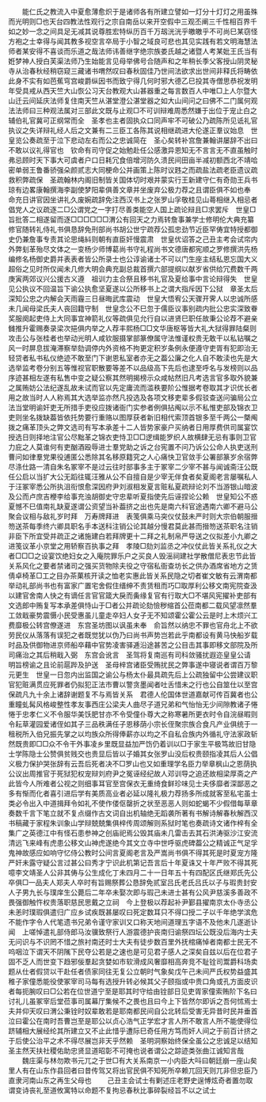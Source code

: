 <!-- { "loadSidebar": true } -->
　　能仁氏之教流入中夏愈薄愈炽于是诸师各有所建立譬如一灯分十灯灯之用虽殊而光明则□也天台四教法性观行之宗自南岳以来开空假中三观丕阐三千性相百界千如之妙一念之间具足无减其说尊胜宏特纵历百千万刼洸洸乎皦皦乎不可尚巳某窃怪方袍之士幸得与闻其教多视空言卒局于小智之域良可悲也其见实践有若文明海慧法师者某安得不喜谈而乐道之哉法师讳善继字绝宗族娄氏越之诸暨人考某妣王氏当有姙梦神人授白芙渠法师乃生始能言见母举佛号合随声和之年稍长季父客授山阴灵秘寺从治春秋经稍窃窥三藏诸书喟然叹曰春秋固佳乃世间法欲求出世间非释氏将畴依此身不实有如芭蕉穹宫峻爵纵因书而致宁得几何时邪大德乙巳投其寺僧思恭祝发明年受具戒从西天竺大山恢公习天台教观大山甚器重之每言数百人中唯□上人尔暨大山迁云间延庆法师复住南天竺从湛堂澄公湛堂器之如大山间问之曰佛不二门属何观法法师曰三种观法属对三部此文既与止观□不可训辩难周悉然嫌于出位于宠止白之辅伯礼官冀可正纲常而全　圣孝也主者固执众口同声牢不可破公乃疏陈所见诋礼官执议之失详辩礼经人后之文兼有二三臣工各陈其说相继疏进大伦遂正羣议始息　世皇览公奏疏至于泣下悲动左右而公之忠诚简在　圣心矣转补宫詹兼翰讲屡辞不出曰不敢以议礼得官也　钦命有司守促之始勉赴任公感激异恩知无不言言无不直虽触时弗忌顾时天下事大可虞者户口日耗冗食倍增河防久溃民间田亩半减初额西北不靖哈密单弱王鲁番骄强朵颜贰志大同梗命公并画策上陈时议韪之而疏盐法疏老臣遗议疏救积弊疏保　圣疏翰林内阁旧制皆关国体切时艰并蒙实行王新建守仁有奇勋王兵书琼有边畧康翰撰海李副使梦阳辈俱善文章并坐废弃公极力荐之且谓臣俱不如也奉　命充日讲官因坐讲礼久废婉疏辞免注西汉书上之张罗山孚敬桂见山蕚相继入相忌者倡党人之议疏逐二□公谓党之一字打尽善类能空人国上疏论辩且□求罢斥　世皇□旨批答二相遂留而逐□□□□□□渭公有回天之力焉转詹事兼学士修明伦大典充纂修官随转礼侍礼书俱恳辞免刑部尚书胡公世宁疏荐公孤忠劲节近臣罕俦宜特授都御史仍兼詹事专责其论思绳紏则朝有直臣奸慢震肃　世皇优诏答之己丑主考会试帘内外弊刬革殆尽文体之一变杨少师博葛尚书守礼程尚书文德唐都宪顺之罗修撰洪先杨编修名杨御史爵并表表者皆公所录士也公谆谕诸士不可以门生座主结私恩忘国大义超俗之见时所仅闻未几修大明会典充副总裁首撰六部提纲以献岁省供给冗费数千两庚寅两郊议兴公援古义遵　祖训力主合祭且移书礼官及夏给事中言论辩得失　世皇见公执议不回温旨下谕公执愈坚夏遂以公所移书上之谓大指斥因下公狱　章圣太后深知公忠之内解会天雨霾三日昼晦武库震动　世皇大悟宥公天骤开霁人以忠诚所感未几闻母梁氏夫人丧回籍守制　世皇念公不巳忽于儒臣议事别疏内批公忠实深致眷奖服阕起吏侍上大同事宜神箭礼仪等疏俱见允行自以进贤巳职任故秉公论荐不避亲雠推升霍赐奏录梁次挹俱内举之人荐丰熙杨□□文华唐枢等皆大礼大狱得罪陆粲则攻击公与张桂者也举动光明人咸钦服摄掌部篆僚属守法惟谨权贵无敢干以私钻嘱之风一时屏息拔淹滞察举劾调停内外资格不拘更定积岁条例永便遵守吏胥有犯即治无轻贷者私书私仪绝迹不敢至门下谢恩私室者亦无之葢公廉之化人自不敢渎也先是大选举监考卷分别五等惟视官职散要等差不以品级高下先后也逮至呼名与发榜则以品序迹甚相左遂有私售中变之疑公察其然明揭榜示众咸帖然旧凡考选言官多取外貌兼之属贿妨公法纪遂乱故未试而官以先定庸流而滥秩要阶公惟据考卷取其才识优长者用之故当时人人称焉其大选举监亦然凡投选及各项文移吏辈多假驳查送问骗局公立法当堂明谕奸吏无所措手吏役应拨诸衙门实参者例俱拈阄以示不私惟吏部及锦衣卫吏则坐名拨缺葢皆依托势要行重赂以图厚获者新旧相代索顶首银多至千两公一槩阄拨之痛革顶头之弊文选司有写本承差十二人皆势家豪户买纳者日用厚费供司属宴饮授选日则择地注官公尽黜革之锦衣吏恃卫□□逻缉能罗织人故横肆无忌有事则卫官力庇之人莫谁何有吏酗酒殴辱进士羣党助之诉之台宪置不问乃诉公公命人执吏送刑曹问如律羣党果役逋匿公悉除其名移原籍究之人心痛快卫官敛手公署部篆岁余宿弊尽涤仕路一清自朱名冢宰不是过云往时部事多主于冢宰二少宰不甚与闻诚斋汪公既任公启以当扩大公无蹈往辄汪雅从公不自擅自是少宰无伴食者矣夏阁老言屡嘱私人于汪冢宰悉公所执沮衔恨愈深因府尹刘淑相发夏言赃私夏疏辩论刘不当游银山暗波及公而卢庶吉楩李给事充浊胡御史守忠辈听夏指使先后诬捏论公赖　世皇知公不惑夏憾不巳值南礼缺夏遂谓公资望当补葢挤之出也先是南六科官途遇南六卿不避马公聚会议相与敌礼岁时拜　万寿牌拜进　表笺俱乘马突仪仗鼓未严时则大宗伯朝服搢笏送茶每季终六卿具职名手本送科注销公论其越分慢君莫此甚而搢笏送茶职名注销非臣下所宜受并疏正之诸施建白若拜牌更十二拜之礼制帛严导送之仪拟差小九卿之进笺议革小京堂之用轿察百执事之拜　孝陵□劾刘监丞之冲仪仗此皆关系礼仪之大者□□□之设宴饮绝妇女之入庵院罪乐户之买良人毁滛祠建社学散僧尼表忠节此皆关系风化之要者禁诸司之强买货物除夫役之守宿私衙查坊长之供办酒席省地方之赁倩卓椅革□工之目办茶菓核开读之恤老实惠此皆关系民隐之切者崔文敏有云渭南都举动礼部尚书也有富家广置宅舍假住缙绅不责赁租而巧□取厚利公移文南宪院查汲以建官舍南人快之有谪任言官官箴大戾而夤缘复官有行取大□不堪风宪擢补吏部有文选郎中贿复写本承差俱恃山于□者公并疏论劾憸秽缩首公莅南都二载风望凛然羣工敛戢豪势震慑小民受惠虽儿童走卒妇人女子无不知颂霍公霍公云是时上木烦兴工费靡极公转宫僚遂进　东宫圣坊图以讽虽未奉　俞旨然以纳忠不罪也官舟北上不欲劳民仪从落落有误犯之者既觉犹以伪乃曰尚书声势岂若此乎南都设有黄马快船岁载时品及供御物进京师船卒藉中官势凌害驿逓沿途甚苦之公目击其事即移文部院及所司痛治之其后稍戢入弼　东宫会讹言　圣驾将复南巡有司科敛骚扰遐迩皇皇公请　明旨榜谕之且论前扈跸及护送　圣母梓宫诸臣受贿扰民之弊事遂中寝说者谓百万黎元更生　世皇一日忽内出监国之谕公与杨太仆最具疏先后上公疏独留中公尝建议职官犯赃满贯应死罪者仍拟犯正法市曹以警贪墨闻者吐舌惜未之行也公自筮仕以至宫保疏凡九十余上诸辞谢题复不与焉皆关系　君德人伦国体世道嘉献可传百冀者也公重瞳虬髯风格峻整性孝友事西庄公梁夫人曲尽子道兄弟和气怡怡无少间隙教诸子惓惓于忠孝仁义不令服华美饫肥甘亦不令受僮仆尊大之称寒暑所更衣时令自浣昼暇则令耘草灌园爱诸侄如其子三品秩满任子恩移荫小宗长侄聚宗族合食凡产业俱统于一租税所入伯兄振先掌之以均族众所得俸薪亦以均之不自私合族内外循礼守法家政斩然既贵即□□众不令干外事凌乡里既显益加严饬仍着训以□于家生平极笃故旧甘隐士学陈隐士公赞俱贫贱交也贵显后皆以子婚其女张罗山没后权贵颐指凌其后人公倡义极力保护哭张辞有云吾后死者决不□罗山也又如重理学名臣力举章枫山之恩荫执公议出周推官于死狱犯权宠辩刘府尹之冤诬经纪故人邓训导之追还故相梁厚斋之产此皆今人所难者公视之则细事耳官至宫保衣无重绮食鲜珍味见士夫侈靡者深鄙恶之多有惭而化者喜引进后学有美质高业者必延以隆礼极力荐扬多所成就客至私宅虽士类必令出入中道揖拜令如礼不使作偻伛罄折之状至恶恶人则如蛇蝎不少假借每草章奏数千言下笔立就不复点缀作古文词自出机轴绝无蹈袭所著有书解诗解春秋解西汉书稿藏于家程朱训象山学辩兢兢集俱梓传周颂解则系狱时笔也奏疏诗文诸作梓有全集广之英德江中有怪石患参神之创庙祀焉公毁其庙未几雷击去其石洪涛驱沙江安流清远飞来峰有虎患公移文山神虎遂绝今其文立寺中世呼驱虎碑葢公之精诚正气足孚鬼神故感应如响守忆侍公教时公间言夏阁老言及严嵩尚书俱不得其死是时夏宠方隆严奸未露守疑公言过甚公曰秀才宁识此机第记吾言后十年夏诛又十年严败不得其死噫李文靖圣人公非其俦与公生成化丁未四月二十一日年五十有四配区氏继郑氏先公卒俱□一品夫人郑夫人卒时有旨赐祭葬公恳辞免贰室吕氏老氏吕氏以子与瑕贵封安人子男九长与璞庠生公薨后二年卒未娶次即与瑕己未进士甚有公风尹慈溪多善政不畏强御触忤权贵落职慈民思戴之立祠　今上登极以荐起补尹鄞县擢南京太仆寺丞公未恙时璞瑕俱遣归广应乡试疾既甚屡叹曰死定数耳只不得口授二子以千年绝学滨危不能作字令人代笔遗书兄弟令谨守家训又口称天地间道理五字语不及他未几遂逝讣闻　上嗟悼遣礼部侍郎马汝骥致祭行人游震德护丧南归谕祭四坛公既没后海内士夫无问识与不识罔不惜之旅衬南还时士大夫有徒步数百里外抚棺痛悼者南都士民无不呜咽泣下谓天不阴隲下民夺公若是之速也是可见君子感人之深矣自兹以后在位君子固不乏人而世变下趋邪佞羣起贪婪如市软滑成风奢靡相高奔竞不耻铨司鬻爵科场卖题从仕者假贷以干赴任者债家同往无复公立朝时气象矣戊午己未间严氏权势益盛其稚子家僮悉能役使冢宰司马每有选授升转必候其父子颐指或中贵口角或孔方面皮识者每扼腕叹曰□公若在位世道宁至是耶其时守给由铨部日见吏胥家僮索贿阶下名曰讨礼儿虽冢宰后堂莅事司属幕厅集候不之畏也且曰今上下皆然尔即诉之吾何怵焉士夫并仰天叹曰渭公秉铨时奴辈敢若是耶南都民间自公北转后受害无异昔时民并垂首泣曰霍公在南时吾曹岂至是耶公以贞心浩气正学宏才言人所不敢言人所不能使得位跻辅相大展经纶其所建立又不止此惜乎遭际巳奇任用方笃而奸人间之于前百计挤之于后使公治平之术不得尽展岂非天乎然赖　圣明洞察始终保全虽公之忠诚足以结知　圣主然天扶社稷佑助忠贤显道昭彰不可掩也说者谓公之踪迹类张曲江诚知言哉 
　　魏庄渠与林勿欺书元兀之于世□有大关系南京一小内臣大呌曰朝廷崩一座山矣里人有在山东作县回者曰昔传驾又将出官民俱不知死所卒赖兀回天则兀非但忠臣乃直隶河南山东之再生父母也 
　　己丑主会试士有剿述庄老野史逞愽炫奇者置勿取谓变诗丧礼至道攸寓特以命题不复拘忌春秋比事碎裂经旨不以之试士 
